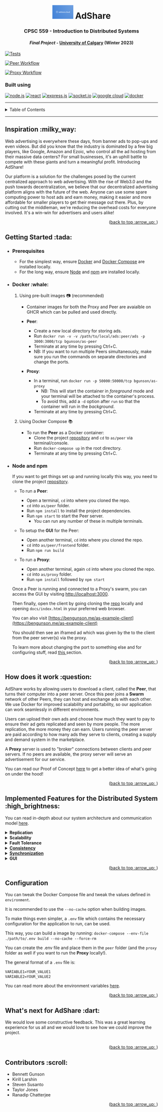 <h1 align="center">
    <a name="readme-top"></a>
    <img src="./proxy/backup_ads/6.png" style="background-color:white" width="69px">
    <b> AdShare</b>
</h1>

<h3 align="center"> CPSC 559 - Introduction to Distributed Systems </h3>
<h4 align="center"> <i>Final Project</i> - <a href="https://www.ucalgary.ca/">University of Calgary</a> (Winter 2023) </h4>

[![Tests](https://github.com/bgunson/as/actions/workflows/tests.yml/badge.svg)](https://github.com/bgunson/as/actions/workflows/tests.yml)

[![Peer Workflow](https://github.com/bgunson/as/actions/workflows/peer-publish.yml/badge.svg)](https://github.com/bgunson/as/actions/workflows/peer-publish.yml)

[![Proxy Workflow](https://github.com/bgunson/as/actions/workflows/proxy-deploy-publish.yml/badge.svg)](https://github.com/bgunson/as/actions/workflows/proxy-deploy-publish.yml)


<h3> Built using </h3>

[![node.js](https://img.shields.io/badge/node.js-6DA55F?style=for-the-badge&logo=node.js&logoColor=white)](https://nodejs.org/en/)
[![react](https://img.shields.io/badge/react-%2320232a.svg?style=for-the-badge&logo=react&logoColor=%2361DAFB)](https://reactjs.org/)
[![express.js](https://img.shields.io/badge/express.js-%23404d59.svg?style=for-the-badge&logo=express&logoColor=%2361DAFB)](https://expressjs.com/)
[![socket.io](https://img.shields.io/badge/Socket.io-010101?&style=for-the-badge&logo=Socket.io&logoColor=white)](https://socket.io/)
[![google cloud](https://img.shields.io/badge/Google_Cloud-4285F4?style=for-the-badge&logo=google-cloud&logoColor=white)](https://cloud.google.com/)
[![docker](https://img.shields.io/badge/Docker-2CA5E0?style=for-the-badge&logo=docker&logoColor=white)](https://docker.com)

---
<details>
  <summary>Table of Contents</summary>
  <ol>
    <li>
      <a href="#inspiration">Inspiration</a>
    </li>
    <li>
      <a href="#getting-started">Getting Started</a>
      <ul>
        <li><a href="#prereq">Prerequisites</a></li>
        <li><a href="#docker-way">Docker</a></li>
        <li><a href="#boring-way">Node & npm</a></li>
      </ul>
    </li>
    <li><a href="#some-info">How does it work </a>
    <li><a href="#features">Distributed System Features</a>
    <li><a href="#too-much-time">Configuration</a></li>
    <!--FUTURE!
    <li><a href="#contributing">Contributing</a></li>
    <li><a href="#license">License</a></li>
    <li><a href="#contact">Contact</a></li>
    -->
    <li><a href="#extra">Feedback</a></li>
    <li><a href="#acknowledgments">Contributors</a></li>
  </ol>
</details>

---

<h2 id="inspiration"> Inspiration :milky_way: </h2>

Web advertising is everywhere these days, from banner ads to pop-ups and even videos. But did you know that the industry is dominated by a few big players, like Google, Amazon and Ezoic, who control all the ad hosting from their massive data centers? For small businesses, it's an uphill battle to compete with these giants and turn a meaningful profit. Introducing AdShare!

Our platform is a solution for the challenges posed by the current centralized approach to web advertising. With the rise of Web3.0 and the push towards decentralization, we believe that our decentralized advertising platform aligns with the future of the web. Anyone can use some spare computing power to host ads and earn money, making it easier and more affordable for smaller players to get their message out there. Plus, by cutting out the middleman, we're reducing the overhead costs for everyone involved. It's a win-win for advertisers and users alike!
<p align="right">(<a href="#readme-top">back to top :arrow_up: </a>)</p>

<h2 id="getting-started"> Getting Started :tada: </h2>

* <h3 id="prereq"> Prerequisites </h3>

    - For the simplest way, ensure [Docker](https://docs.docker.com/get-docker/) and [Docker Compose](https://docs.docker.com/compose/install/) are installed locally.
    - For the long way, ensure [Node](https://nodejs.org/en/download) and [npm](https://nodejs.org/en/download) are installed locally. 


* <h3 id="docker-way"> Docker :whale: </h3>

    1. Using pre-built images :camera: (recommended)
        - Container images for both the Proxy and Peer are avaialble on GHCR which can be pulled and used directly.    
        - <b>Peer</b>:
            - Create a new local directory for storing ads.
            - Run `docker run -v -v /path/to/local/ads:peer/ads -p 3000:3000/tcp bgunson/as-peer`       
            - Terminate at any time by pressing Ctrl+C. 
            - NB: If you want to run multiple Peers simultaneously, make sure you run the commands on separate directories and change the ports.

        - <b>Proxy</b>:
            - In a terminal, run `docker run -p 50000:50000/tcp bgunson/as-proxy` 
                - NB: This will start the container in <i>foreground</i> mode and your terminal will be attached to the container's process. 
                - To avoid this, add a `-d` option after `run` so that the container will run in the <i>background</i>.
            - Terminate at any time by pressing Ctrl+C.

    2. Using Docker Compose :books:
        - To run the <b>Peer</b> as a Docker container:
            - Clone the project [repository](https://github.com/bgunson/as.git) and `cd` to `as/peer` via terminal/console.
            - Run `docker-compose up` in the root directory.
            - Terminate at any time by pressing Ctrl+C. 

* <h3 id="boring-way"> Node and npm </h3>
    
    If you want to get things set up and running locally this way, you need to clone the project [repository](https://github.com/bgunson/as.git).

    - To run a <b>Peer</b>:
        - Open a terminal, `cd` into where you cloned the repo.
        - `cd` into `as/peer` folder.
        - Run `npm install` to install the project dependencies.
        - Run `npm start` to start the Peer server.
            - You can run any number of these in multiple terminals.
    
    - To setup the <b>GUI</b> for the Peer:
        - Open another terminal, `cd` into where you cloned the repo.
        - `cd` into `as/peer/frontend` folder.
        - Run `npm run build`
        
    - To run a <b>Proxy</b>:
        - Open another terminal, again `cd` into where you cloned the repo.
        - `cd` into `as/proxy` folder.
        - Run `npm install` followed by `npm start`

    Once a Peer is running and connected to a Proxy's swarm, you can access the GUI by visiting [http://localhost:3000](http://localhost:3000). 
    
    Then finally, open the client by going cloning the [repo](https://github.com/bgunson/as) locally and opening `docs/index.html` in your preferred web browser. 

    You can also visit [https://bengunson.me/as-example-client](https://bengunson.me/as-example-client)

    You should then see an iframed ad which was given by the to the client from the peer server(s) via the proxy.
    
    To learn more about changing the port to something else and for configuring stuff, read <a href="too-much-time"> this </a> section.
<p align="right">(<a href="#readme-top">back to top :arrow_up: </a>)</p>

<h2 id="some-info"> How does it work :question: </h2>

AdShare works by allowing users to download a client, called the <b>Peer</b>, that turns their computer into a peer server. Once this peer joins a <b>Swarm</b> network of other Peers, they can host and exchange ads with each other. We use Docker for improved scalability and portability, so our application can work seamlessly in different environments.

Users can upload their own ads and choose how much they want to pay to ensure their ad gets replicated and seen by more people. The more replication, the more money they can earn. Users running the peer server are paid according to how many ads they serve to clients, creating a supply and demand system in the marketplace.

A <b>Proxy</b> server is used to "broker" connections between clients and peer servers. If no peers are available, the proxy server will serve an advertisement for our service.

You can read our Proof of Concept [here](./docs/README.md#adshare-proof-of-concept) to get a better idea of what's going on under the hood!
<p align="right">(<a href="#readme-top">back to top :arrow_up: </a>)</p>

<h2 id="features"> Implemented Features for the Distributed System :high_brightness: </h2>

You can read in-depth about our system architecture and communication model [here](./docs/).
<details>
    <summary> 
        <b>Replication</b> 
    </summary>
    Users running the peer app on their machines can host ads for clients not originally assigned to them. 
    To enable this, we've created a mechanism for replicating ads between peers. When a peer is empty, it simply sends a request to the proxy to replicate ads from other peers. The proxy then sends a request to all non-empty peers to send an ad, which is then replicated to the empty peer. The first peer request to reach the proxy is the first ad sent to the empty peer. Need more ads? Just send another replication request. And if there's a new ad in the system, send a replication request to the proxy to share it with other peers. 

    Additionally, replication serves the purpose of maintaining fault tolerance within the system. Once a new server joins the swarm, it is immediately replicated to ensure that the system remains stable and available to clients. The proxy server maintains a dynamic list of active peers in the swarm.
</details>

<details>
    <summary> 
        <b>Scalability</b> 
    </summary>
     By leveraging the distributed nature of peer-to-peer networks, we can seamlessly scale the system as more users and ads are added, without the need for a central server or a single point of failure.
     To further simplify deployment and management, we use Docker containers to ensure consistency across different machines and environments. This also allows for easier scaling by allowing for the creation of new instances of the app on-demand!
</details>

<details>
    <summary> 
        <b>Fault Tolerance</b> 
    </summary>
     The decentralized nature of our ad-swarm means that we can withstand the failure of up to n-1 peers. Here's how it works: when a request is sent out for an ad, all peers in the swarm respond. If one fails to respond, the proxy simply ignores it and serves the next response it receives. And don't worry if one of your peers does fail - simply reboot the application and rejoin the swarm!
     
</details>

<details>
    <summary> 
        <b><a href="./docs/consistency/">Consistency</a></b> 
    </summary>
     With large amounts of ads and peers, storing every file on every machine becomes impractical. Our solution? A weak consistency mode! This ensures that all ad copies are dispersed throughout the swarm, so no peer misses out on the latest ads!
</details>

<details>
    <summary> 
        <b><a href="./docs/syncronization/">Synchronization</a></b> 
    </summary>
    Synchronization is passively implemented in the swarm as we are not interchanging time-dependent information and just static image files. Logical timestamps, based on Lamport algorithm, are incorporated in order to keep track of which ads are on each peer, and to be able to determine when each ad was placed (either through direct upload or replication) on each peer.
</details>

<details>
    <summary> 
        <b>GUI</b> 
    </summary>
    Built with React, our GUI provides a streamlined way to manage ads directly from the peer. With intuitive features and a clean interface, managing ads is as easy as pie!
    
</details>
<p align="right">(<a href="#readme-top">back to top :arrow_up: </a>)</p>

<h2 name="too-much-time"> Configuration</h2>

You can tweak the Docker Compose file and tweak the values defined in `environment`.

It is recommended to use the `--no-cache` option when building images.
 
To make things even simpler, a `.env` file which contains the necessary configuration for the application to run, can be used. 

This way, you can build a image by running: `docker-compose --env-file ./path/to/.env build --no-cache --force-rm`

You can create the .env file and place them in the `peer` folder (and the `proxy` folder as well if you want to run the <b> Proxy</b> locally!).

The general format of a `.env` file is:
```
VARIABLE1=YOUR_VALUE1
VARIABLE2=YOUR_VALUE2 
```
You can read more about the environment variables [here](./docs/README.md#environment-variables).
<p align="right">(<a href="#readme-top">back to top :arrow_up: </a>)</p>

<h2 id="extra"> What's next for AdShare :dart: </h2>

We would love some constructive feedback. This was a great learning experience for us all and we would love to see how we could improve the project. <br><br>
<p align="right">(<a href="#readme-top">back to top :arrow_up: </a>)</p>

<h2 id="acknowledgments">Contributors :scroll: </h2>

* Bennett Gunson
* Kirill Larshin
* Steven Susanto
* Taylor Jones
* Ranadip Chatterjee 
<p align="right">(<a href="#readme-top">back to top :arrow_up: </a>)</p>
